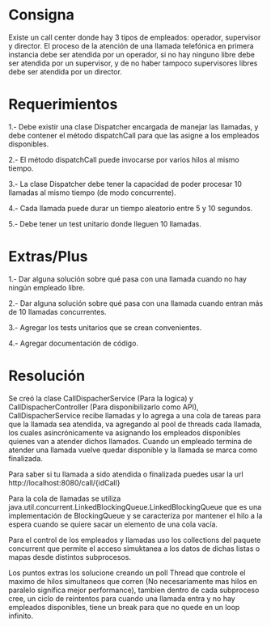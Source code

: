 # Consigna
Existe un call center donde hay 3 tipos de empleados: operador, supervisor y director. El proceso de la atención de una llamada telefónica en primera instancia debe ser atendida por un operador, si no hay ninguno libre debe ser atendida por un supervisor, y de no haber tampoco supervisores libres debe ser atendida por un director.

# Requerimientos
1.- Debe existir una clase Dispatcher encargada de manejar las llamadas, y debe contener el método dispatchCall para que las asigne a los empleados disponibles.

2.- El método dispatchCall puede invocarse por varios hilos al mismo tiempo.

3.- La clase Dispatcher debe tener la capacidad de poder procesar 10 llamadas al mismo tiempo (de modo concurrente).

4.- Cada llamada puede durar un tiempo aleatorio entre 5 y 10 segundos.

5.- Debe tener un test unitario donde lleguen 10 llamadas.

# Extras/Plus
1.- Dar alguna solución sobre qué pasa con una llamada cuando no hay ningún empleado libre.

2.- Dar alguna solución sobre qué pasa con una llamada cuando entran más de 10 llamadas concurrentes.

3.- Agregar los tests unitarios que se crean convenientes.

4.- Agregar documentación de código.

# Resolución
Se creó la clase CallDispacherService (Para la logica) y CallDispacherController (Para disponibilizarlo como API),  CallDispacherService recibe llamadas y lo agrega a una cola de tareas para que la llamada sea atendida, va agregando al pool de threads cada llamada, los cuales asincrónicamente va asignando los empleados disponibles quienes van a atender dichos llamados. Cuando un empleado termina de atender una llamada vuelve quedar disponible y la llamada se marca como finalizada.

Para saber si tu llamada a sido atendida o finalizada puedes usar la url http://localhost:8080/call/{idCall}

Para la cola de llamadas se utiliza java.util.concurrent.LinkedBlockingQueue.LinkedBlockingQueue que es una implementación de BlockingQueue y se caracteriza por mantener el hilo a la espera cuando se quiere sacar un elemento de una cola vacía.

Para el control de los empleados y llamadas uso los collections del paquete concurrent que permite el acceso simuktanea a los datos de dichas listas o mapas desde distintos subprocesos.

Los puntos extras los solucione creando un poll Thread que controle el maximo de hilos simultaneos que corren (No necesariamente mas hilos en paralelo significa mejor performance), tambien dentro de cada subproceso cree, un ciclo de reintentos para cuando una llamada entra y no hay empleados disponibles, tiene un break para que no quede en un loop infinito.

